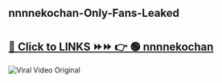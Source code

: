 
 ## nnnnekochan-Only-Fans-Leaked

# <h2><a href="https://clipsfans.com/nnnnekochan&ref=git">🔗 Click to LINKS ⏩⏩ 👉 🟢 nnnnekochan </a></h2>

<a href="https://clipsfans.com/nnnnekochan&ref=git" rel="nofollow" data-target="animated-image.originalLink"><img src="https://i.ibb.co.com/xMMVF88/686577567.gif" alt="Viral Video Original" style="max-width: 100%; display: inline-block;" data-target="animated-image.originalImage"></a>
